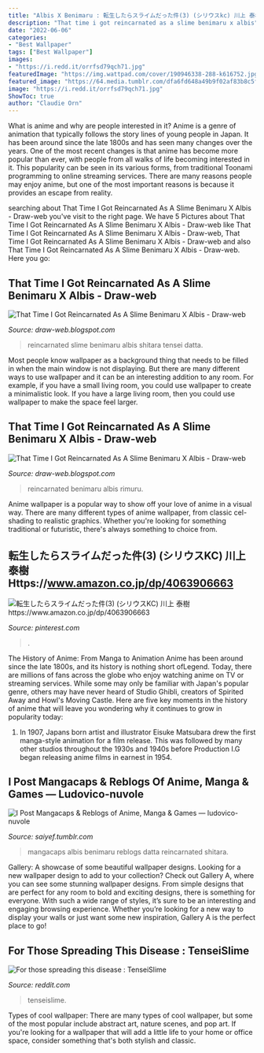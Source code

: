 ```yaml
---
title: "Albis X Benimaru : 転生したらスライムだった件(3) (シリウスkc) 川上 泰樹 Https://www.amazon.co.jp/dp/4063906663"
description: "That time i got reincarnated as a slime benimaru x albis"
date: "2022-06-06"
categories:
- "Best Wallpaper"
tags: ["Best Wallpaper"]
images:
- "https://i.redd.it/orrfsd79qch71.jpg"
featuredImage: "https://img.wattpad.com/cover/190946338-288-k616752.jpg"
featured_image: "https://64.media.tumblr.com/dfa6fd648a49b9f02af83b8c5f10310c/146308e8d63eab8a-34/s1280x1920/6fc433debb75747a8496bab73183d9702a18cf2e.jpg"
image: "https://i.redd.it/orrfsd79qch71.jpg"
ShowToc: true
author: "Claudie Orn"
---
```



What is anime and why are people interested in it?
Anime is a genre of animation that typically follows the story lines of young people in Japan. It has been around since the late 1800s and has seen many changes over the years. One of the most recent changes is that anime has become more popular than ever, with people from all walks of life becoming interested in it. This popularity can be seen in its various forms, from traditional Toonami programming to online streaming services. There are many reasons people may enjoy anime, but one of the most important reasons is because it provides an escape from reality.

	

		
searching about That Time I Got Reincarnated As A Slime Benimaru X Albis - Draw-web you've visit to the right page. We have 5 Pictures about That Time I Got Reincarnated As A Slime Benimaru X Albis - Draw-web like That Time I Got Reincarnated As A Slime Benimaru X Albis - Draw-web, That Time I Got Reincarnated As A Slime Benimaru X Albis - Draw-web and also That Time I Got Reincarnated As A Slime Benimaru X Albis - Draw-web. Here you go:
		
    
## That Time I Got Reincarnated As A Slime Benimaru X Albis - Draw-web

<img loading=lazy src="https://i.pinimg.com/originals/20/bc/0d/20bc0d4cdfb916caf19487d091430ec6.png" onerror="this.onerror=null;this.src='https://tse2.mm.bing.net/th?id=OIP.otSwnPI8ZNP6z18TJQHjuwHaKU&amp;pid=15.1';" alt="That Time I Got Reincarnated As A Slime Benimaru X Albis - Draw-web">

_Source: draw-web.blogspot.com_

>reincarnated slime benimaru albis shitara tensei datta. 

	

Most people know wallpaper as a background thing that needs to be filled in when the main window is not displaying. But there are many different ways to use wallpaper and it can be an interesting addition to any room. For example, if you have a small living room, you could use wallpaper to create a minimalistic look. If you have a large living room, then you could use wallpaper to make the space feel larger.

    
## That Time I Got Reincarnated As A Slime Benimaru X Albis - Draw-web

<img loading=lazy src="https://img.wattpad.com/cover/190946338-288-k616752.jpg" onerror="this.onerror=null;this.src='https://tse3.mm.bing.net/th?id=OIP._ObWxGiCsTYoe-UOlsS05QAAAA&amp;pid=15.1';" alt="That Time I Got Reincarnated As A Slime Benimaru X Albis - Draw-web">

_Source: draw-web.blogspot.com_

>reincarnated benimaru albis rimuru. 

	

Anime wallpaper is a popular way to show off your love of anime in a visual way. There are many different types of anime wallpaper, from classic cel-shading to realistic graphics. Whether you're looking for something traditional or futuristic, there's always something to choice from.

    
## 転生したらスライムだった件(3) (シリウスKC) 川上 泰樹 Https://www.amazon.co.jp/dp/4063906663

<img loading=lazy src="https://i.pinimg.com/236x/4e/09/b0/4e09b0bab1064e78db2f7817677eb383.jpg?nii=t" onerror="this.onerror=null;this.src='https://tse3.mm.bing.net/th?id=OIP.i73uWbBFXhosnYlaoj_R4wAAAA&amp;pid=15.1';" alt="転生したらスライムだった件(3) (シリウスKC) 川上 泰樹 https://www.amazon.co.jp/dp/4063906663">

_Source: pinterest.com_

>. 

	

The History of Anime: From Manga to Animation
Anime has been around since the late 1800s, and its history is nothing short ofLegend. Today, there are millions of fans across the globe who enjoy watching anime on TV or streaming services. While some may only be familiar with Japan's popular genre, others may have never heard of Studio Ghibli, creators of Spirited Away and Howl's Moving Castle. Here are five key moments in the history of anime that will leave you wondering why it continues to grow in popularity today:
1) In 1907, Japans born artist and illustrator Eisuke Matsubara drew the first manga-style animation for a film release. This was followed by many other studios throughout the 1930s and 1940s before Production I.G began releasing anime films in earnest in 1954.

    
## I Post Mangacaps &amp; Reblogs Of Anime, Manga &amp; Games — Ludovico-nuvole

<img loading=lazy src="https://64.media.tumblr.com/dfa6fd648a49b9f02af83b8c5f10310c/146308e8d63eab8a-34/s1280x1920/6fc433debb75747a8496bab73183d9702a18cf2e.jpg" onerror="this.onerror=null;this.src='https://tse4.mm.bing.net/th?id=OIP.PV2H7D6HuU7U-T3P6RCCAAHaQd&amp;pid=15.1';" alt="I Post Mangacaps &amp; Reblogs of Anime, Manga &amp; Games — ludovico-nuvole">

_Source: saiyef.tumblr.com_

>mangacaps albis benimaru reblogs datta reincarnated shitara. 

	

Gallery: A showcase of some beautiful wallpaper designs.
Looking for a new wallpaper design to add to your collection? Check out Gallery A, where you can see some stunning wallpaper designs. From simple designs that are perfect for any room to bold and exciting designs, there is something for everyone. With such a wide range of styles, it’s sure to be an interesting and engaging browsing experience. Whether you’re looking for a new way to display your walls or just want some new inspiration, Gallery A is the perfect place to go!





	
	
    
## For Those Spreading This Disease : TenseiSlime

<img loading=lazy src="https://i.redd.it/orrfsd79qch71.jpg" onerror="this.onerror=null;this.src='https://tse3.mm.bing.net/th?id=OIP.SI6AG_Z2W0z58IqukoBbVgHaIv&amp;pid=15.1';" alt="For those spreading this disease : TenseiSlime">

_Source: reddit.com_

>tenseislime. 

	

Types of cool wallpaper:
There are many types of cool wallpaper, but some of the most popular include abstract art, nature scenes, and pop art. If you're looking for a wallpaper that will add a little life to your home or office space, consider something that's both stylish and classic.

